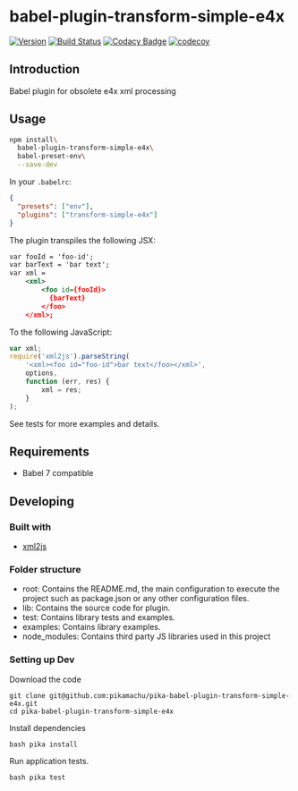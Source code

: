 # babel-plugin-transform-simple-e4x

[![Version](https://img.shields.io/npm/v/babel-plugin-transform-simple-e4x.svg)](https://npmjs.org/package/babel-plugin-transform-simple-e4x)
[![Build Status](https://img.shields.io/travis/pikamachu/babel-plugin-transform-simple-e4x/master.svg)](https://travis-ci.org/pikamachu/babel-plugin-transform-simple-e4x)
[![Codacy Badge](https://api.codacy.com/project/badge/Grade/7a5d465f487e4f55a8e50e8201cc69b1)](https://www.codacy.com/project/antonio.marin.jimenez/babel-plugin-transform-simple-e4x/dashboard?utm_source=github.com&amp;utm_medium=referral&amp;utm_content=pikamachu/babel-plugin-transform-simple-e4x&amp;utm_campaign=Badge_Grade_Dashboard)
[![codecov](https://codecov.io/gh/pikamachu/babel-plugin-transform-simple-e4x/branch/master/graph/badge.svg)](https://codecov.io/gh/pikamachu/babel-plugin-transform-simple-e4x)

## Introduction

Babel plugin for obsolete e4x xml processing


## Usage

``` bash
npm install\
  babel-plugin-transform-simple-e4x\
  babel-preset-env\
  --save-dev
```

In your `.babelrc`:

``` json
{
  "presets": ["env"],
  "plugins": ["transform-simple-e4x"]
}
```

The plugin transpiles the following JSX:

``` xml
var fooId = 'foo-id';
var barText = 'bar text';
var xml =
    <xml>
        <foo id={fooId}>
          {barText}
        </foo>
    </xml>;
```

To the following JavaScript:

``` js
var xml;
require('xml2js').parseString(
    '<xml><foo id="foo-id">bar text</foo></xml>',
    options,
    function (err, res) {
        xml = res;
    }
);
```

See tests for more examples and details.

## Requirements

- Babel 7 compatible

## Developing

### Built with

* [xml2js](https://github.com/Leonidas-from-XIV/node-xml2js)

### Folder structure

* root: Contains the README.md, the main configuration to execute the project such as package.json or any other configuration files.
* lib: Contains the source code for plugin.
* test: Contains library tests and examples.
* examples: Contains library examples.
* node_modules: Contains third party JS libraries used in this project

### Setting up Dev

Download the code

```shell
git clone git@github.com:pikamachu/pika-babel-plugin-transform-simple-e4x.git
cd pika-babel-plugin-transform-simple-e4x
```

Install dependencies

```shell
bash pika install
```

Run application tests.

```shell
bash pika test
```
